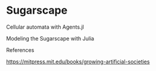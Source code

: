 # Sugarscape
Cellular automata with Agents.jl


Modeling the Sugarscape with Julia 

References

https://mitpress.mit.edu/books/growing-artificial-societies
